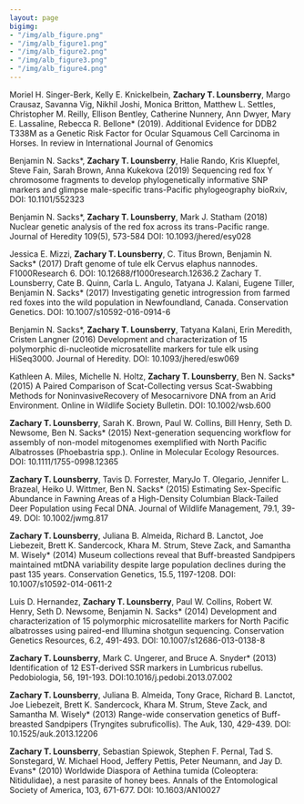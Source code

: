 ```yaml
---
layout: page
bigimg: 
- "/img/alb_figure.png" 
- "/img/alb_figure1.png"
- "/img/alb_figure2.png"
- "/img/alb_figure3.png"
- "/img/alb_figure4.png"
---
```


Moriel H. Singer-Berk, Kelly E. Knickelbein, **Zachary T. Lounsberry**, Margo Crausaz, Savanna Vig, Nikhil Joshi, Monica Britton, Matthew L. Settles, Christopher M. Reilly, Ellison Bentley, Catherine Nunnery, Ann Dwyer, Mary E. Lassaline, Rebecca R. Bellone* (2019). Additional Evidence for DDB2 T338M as a Genetic Risk Factor for Ocular Squamous Cell Carcinoma in Horses. In review in International Journal of Genomics

Benjamin N. Sacks*, **Zachary T. Lounsberry**, Halie Rando, Kris Kluepfel, Steve Fain, Sarah Brown, Anna Kukekova (2019) Sequencing red fox Y chromosome fragments to develop phylogenetically informative SNP markers and glimpse male-specific trans-Pacific phylogeography bioRxiv, DOI: 10.1101/552323

Benjamin N. Sacks*, **Zachary T. Lounsberry**, Mark J. Statham (2018) Nuclear genetic analysis of the red fox across its trans-Pacific range. Journal of Heredity 109(5), 573-584 DOI: 10.1093/jhered/esy028

Jessica E. Mizzi, **Zachary T. Lounsberry**, C. Titus Brown, Benjamin N. Sacks* (2017) Draft genome of tule elk Cervus elaphus nannodes. F1000Research 6. DOI: 10.12688/f1000research.12636.2
Zachary T. Lounsberry, Cate B. Quinn, Carla L. Angulo, Tatyana J. Kalani, Eugene Tiller, Benjamin N. Sacks* (2017) Investigating genetic introgression from farmed red foxes into the wild population in Newfoundland, Canada. Conservation Genetics. DOI:  10.1007/s10592-016-0914-6

Benjamin N. Sacks*, **Zachary T. Lounsberry**, Tatyana Kalani, Erin Meredith, Cristen Langner (2016) Development and characterization of 15 polymorphic di-nucleotide microsatellite markers for tule elk using HiSeq3000. Journal of Heredity. DOI: 10.1093/jhered/esw069

Kathleen A. Miles, Michelle N. Holtz, **Zachary T. Lounsberry**, Ben N. Sacks* (2015) A Paired Comparison of Scat-Collecting versus Scat-Swabbing Methods for NoninvasiveRecovery of Mesocarnivore DNA from an Arid Environment. Online in Wildlife Society Bulletin. DOI: 10.1002/wsb.600

**Zachary T. Lounsberry**, Sarah K. Brown, Paul W. Collins, Bill Henry, Seth D. Newsome, Ben N. Sacks* (2015) Next-generation sequencing workflow for assembly of non-model mitogenomes exemplified with North Pacific Albatrosses (Phoebastria spp.). Online in Molecular Ecology Resources. DOI: 10.1111/1755-0998.12365

**Zachary T. Lounsberry**, Tavis D. Forrester, MaryJo T. Olegario, Jennifer L. Brazeal, Heiko U. Wittmer, Ben N. Sacks* (2015) Estimating Sex-Specific Abundance in Fawning Areas of a High-Density Columbian Black-Tailed Deer Population using Fecal DNA. Journal of Wildlife Management, 79.1, 39-49. DOI: 10.1002/jwmg.817

**Zachary T. Lounsberry**, Juliana B. Almeida, Richard B. Lanctot, Joe Liebezeit, Brett K. Sandercock, Khara M. Strum, Steve Zack, and Samantha M. Wisely* (2014) Museum collections reveal that Buff-breasted Sandpipers maintained mtDNA variability despite large population declines during the past 135 years. Conservation Genetics, 15.5, 1197-1208. DOI: 10.1007/s10592-014-0611-2

Luis D. Hernandez, **Zachary T. Lounsberry**, Paul W. Collins, Robert W. Henry, Seth D. Newsome, Benjamin N. Sacks* (2014) Development and characterization of 15 polymorphic microsatellite markers for North Pacific albatrosses using paired-end Illumina shotgun sequencing. Conservation Genetics Resources, 6.2, 491-493. DOI: 10.1007/s12686-013-0138-8

**Zachary T. Lounsberry**, Mark C. Ungerer, and Bruce A. Snyder* (2013) Identification of 12 EST-derived SSR markers in Lumbricus rubellus. Pedobiologia, 56, 191-193. DOI:10.1016/j.pedobi.2013.07.002

**Zachary T. Lounsberry**, Juliana B. Almeida, Tony Grace, Richard B. Lanctot, Joe Liebezeit, Brett K. Sandercock, Khara M. Strum, Steve Zack, and Samantha M. Wisely* (2013) Range-wide conservation genetics of Buff-breasted Sandpipers (Tryngites subruficollis). The Auk, 130, 429-439. DOI: 10.1525/auk.2013.12206

**Zachary T. Lounsberry**, Sebastian Spiewok, Stephen F. Pernal, Tad S. Sonstegard, W. Michael Hood, Jeffery Pettis, Peter Neumann, and Jay D. Evans* (2010) Worldwide Diaspora of Aethina tumida (Coleoptera: Nitidulidae), a nest parasite of honey bees. Annals of the Entomological Society of America, 103, 671-677. DOI: 10.1603/AN10027
